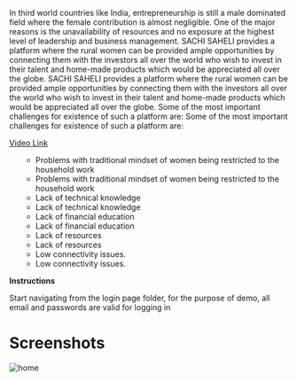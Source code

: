 In third world countries like India, entrepreneurship is still a male dominated field where the female contribution is almost negligible. One of the major reasons is the unavailability of resources and no exposure at the highest level of leadership and business management.
SACHI SAHELI provides a platform where the rural women can be provided ample opportunities by connecting them with the investors all over the world who wish to invest in their talent and home-made products which would be appreciated all over the globe.	SACHI SAHELI provides a platform where the rural women can be provided ample opportunities by connecting them with the investors all over the world who wish to invest in their talent and home-made products which would be appreciated all over the globe.
Some of the most important challenges for existence of such a platform are:	Some of the most important challenges for existence of such a platform are:

<a href = "https://youtu.be/jshM6aHifXA"> Video Link </a>

<ol>	<ul>
  	<li>Problems with traditional mindset of women being restricted to the household work</li>	  	<li>Problems with traditional mindset of women being restricted to the household work</li>
  <li>Lack of technical knowledge</li>	  <li>Lack of technical knowledge</li>
  <li>Lack of financial education</li>	  <li>Lack of financial education</li>
  	<li>Lack of resources</li>	  	<li>Lack of resources</li>
  	<li>Low connectivity issues.</li>	  	<li>Low connectivity issues.</li>
</ol>	</ul>
<strong> Instructions </strong>
<p> Start navigating from the login page folder, for the purpose of demo, all email and passwords are valid for logging in </p>

# Screenshots

![home](https://github.com/divyanshTyagi/hack-2021-jan-v1/blob/main/photos/home%20page.JPG)
